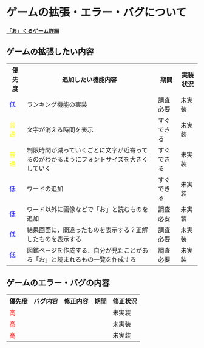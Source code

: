 # ゲームの拡張・エラー・バグについて

#### [「お」くるゲーム詳細](okuru_detail.md)

## ゲームの拡張したい内容

<table>
	<tr>
		<th>優先度</th>
		<th>追加したい機能内容</th>
		<th>期間</th>
		<th>実装状況</th>
	</tr>
	<tr>
		<td class="word-low">低</td>
		<td>ランキング機能の実装</td>
		<td>調査必要</td>
		<td>未実装</td>
	</tr>
	<tr>
		<td class="word-normal">普通</td>
		<td>文字が消える時間を表示</td>
		<td>すぐできる</td>
		<td>未実装</td>
	</tr>
	<tr>
		<td class="word-normal">普通</td>
		<td>制限時間が減っていくごとに文字が近寄ってるのがわかるようにフォントサイズを大きくしていく</td>
		<td>すぐできる</td>
		<td>未実装</td>
	</tr>
	<tr>
		<td class="word-low">低</td>
		<td>ワードの追加</td>
		<td>すぐできる</td>
		<td>未実装</td>
	</tr>
	<tr>
		<td class="word-low">低</td>
		<td>ワード以外に画像などで「お」と読むものを追加</td>
		<td>調査必要</td>
		<td>未実装</td>
	</tr>
	<tr>
		<td class="word-low">低</td>
		<td>結果画面に，間違ったものを表示する？正解したものを表示する</td>
		<td>調査必要</td>
		<td>未実装</td>
	</tr>
	<tr>
		<td class="word-low">低</td>
		<td>図鑑ページを作成する．自分が見たことがある「お」と読まれるもの一覧を作成する</td>
		<td>調査必要</td>
		<td>未実装</td>
	</tr>
</table>

## ゲームのエラー・バグの内容

<table>
	<tr>
		<th>優先度</th>
		<th>バグ内容</th>
		<th>修正内容</th>
		<th>期間</th>
		<th>修正状況</th>
	</tr>
	<tr>
		<td class="word-high">高</td>
		<td></td>
		<td></td>
		<td></td>
		<td>未実装</td>
	</tr>
	<tr>
		<td class="word-high">高</td>
		<td></td>
		<td></td>
		<td></td>
		<td>未実装</td>
	</tr>
	<tr>
		<td class="word-high">高</td>
		<td></td>
		<td></td>
		<td></td>
		<td>未実装</td>
	</tr>
</table>

<style>
	.word-high{
		color:red;
	}

	.word-normal{
		color:yellow;
	}

	.word-low{
		color:blue;
	}
</style>
